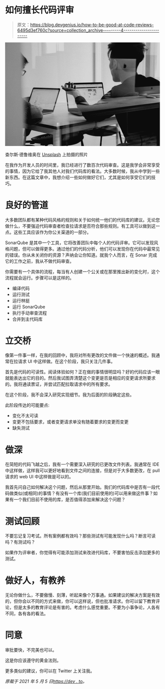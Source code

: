 # 如何擅长代码评审

> 原文：<https://blog.devgenius.io/how-to-be-good-at-code-reviews-6495d3ef760c?source=collection_archive---------4----------------------->

![](img/20d41795da1bb57da33fa8f810991f7f.png)

查尔斯·德鲁维奥在 [Unsplash](https://unsplash.com?utm_source=medium&utm_medium=referral) 上拍摄的照片

在我作为开发人员的时间里，我已经进行了数百次代码审查。这是我学会非常享受的事情，因为它给了我其他人对我们代码库的看法。大多数时候，我从中学到一些新东西。在这篇文章中，我想介绍一些如何做好它们，尤其是如何享受它们的技巧。

# 良好的管道

大多数团队都有某种代码风格的规则和关于如何统一他们的代码库的建议。无论您做什么，不要强迫代码审查者检查拉请求是否符合那些规则。有工具可以做到这一点。这些工具应该作为你公关渠道的一部分。

SonarQube 是其中一个工具，它将改善团队中每个人的代码评审。它可以发现风格问题，但可以做得更多。通过他们的代码分析，他们可以发现你在代码中最常见的错误。你从未关闭你的资源？声纳会让你知道。就我个人而言，在 Sonar 完成它的工作之前，我从不做代码审查。

你需要有一个具体的流程，每当有人创建一个公关或在那里推出新的变化时，这个流程就会运行。步骤可以是这样的。

*   编译代码
*   运行测试
*   运行林挺
*   运行 SonarQube
*   执行手动审查流程
*   合并到主代码库

# 立交桥

像第一件事一样，在我的回顾中，我将对所有更改的文件做一个快速的概述。我通常在拉请求 UI 中这样做。在这个阶段，我只关注几件事。

首先是代码的可读性。阅读体验如何？正在做的事情很明显吗？好的代码应该一眼就能表达出它的目的。然后我试图弄清楚这个变更是否是相应的变更请求所要求的。我将通读票证，并尝试匹配拉取请求中的所有要求。

在这个阶段，我不会深入研究实现细节。我为后面的阶段确定这些。

此阶段传达的可能要点:

*   变化不太可读
*   变更不包括要求，或者变更请求单没有随着要求的变更而变更
*   缺失测试

# 做深

在简短的代码飞越之后，我有一个需要深入研究的已更改文件列表。我通常在 IDE 中这样做，这样我可以更好地看到文件之间的连接，但是对于大多数更改，在 pull 请求的 web UI 中这样做是可以的。

我首先问自己如何解决这个问题，然后从那里开始。我们的代码库中是否有一段代码做类似(或相同)的事情？有没有一个库(我们目前使用的)可以用来做这件事？如果有一个我们目前不使用的库，是否值得添加来解决这个问题？

# 测试回顾

不要忘记复习考试。所有案例都有效吗？那些测试有可能发现什么吗？断言可读吗？有测试吗？

如果作为评审者，你觉得有可能添加测试来改进代码库，不要害怕反击添加更多的测试。

# 做好人，有教养

无论你做什么，不要傲慢、刻薄，听起来像个万事通。如果建议的解决方案是有效的，但你会以不同的方式来做，你可以这样说，但也批准请求。你可以留下教育评论，但是太多的教育评论是有害的。考虑什么感觉重要。不要为小事争论，人各有不同，各有各的看法。

# 同意

审批要快，不完美也可以。

这是你应该遵守的黄金法则。

更多类似的建议，你可以在 Twitter 上关注我。

*原载于 2021 年 5 月 5 日*[*https://dev . to*](https://dev.to/pavel_polivka/how-to-be-good-at-code-reviews-2lpl)*。*